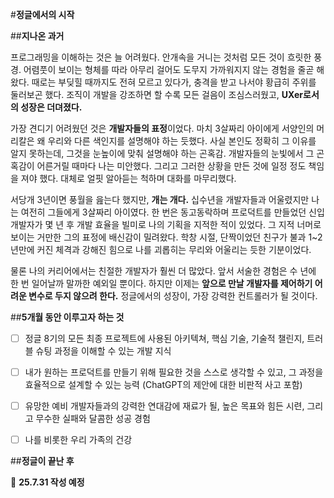 #**정글에서의 시작**

##**지나온 과거**

프로그래밍을 이해하는 것은 늘 어려웠다.
안개속을 거니는 것처럼 모든 것이 흐릿한 풍경. 
어렴풋이 보이는 형체를 따라 아무리 걸어도 도무지 가까워지지 않는 경험을 줄곧 해왔다. 
때로는 부딪힐 때까지도 전혀 모르고 있다가, 충격을 받고 나서야 황급히 주위를 둘러보곤 했다.
조직이 개발을 강조하면 할 수록 모든 걸음이 조심스러웠고, **UXer로서의 성장은 더뎌졌다.**

가장 견디기 어려웠던 것은 **개발자들의 표정**이었다.
마치 3살짜리 아이에게 서양인의 머리칼은 왜 우리와 다른 색인지를 설명해야 하는 듯했다. 
사실 본인도 정확히 그 이유를 알지 못하는데, 그것을 눈높이에 맞춰 설명해야 하는 곤혹감. 
개발자들의 눈빛에서 그 곤혹감이 어른거릴 때마다 나는 미안했다. 
그리고 그러한 상황을 만든 것에 일정 정도 책임을 져야 했다. 
대체로 얼핏 알아듣는 척하며 대화를 마무리했다. 

서당개 3년이면 풍월을 읊는다 했지만, **개는 개다.** 
십수년을 개발자들과 어울렸지만 나는 여전히 그들에게 3살짜리 아이였다. 
한 번은 동고동락하며 프로덕트를 만들었던 신입 개발자가 몇 년 후 개발 효율을 빌미로 나의 기획을 지적한 적이 있었다.
그 지적 너머로 보이는 거만한 그의 표정에 배신감이 밀려왔다. 
학창 시절, 단짝이었던 친구가 불과 1~2년만에 커진 체격과 강해진 힘으로 나를 괴롭히는 무리와 어울리는 듯한 기분이었다.

물론 나의 커리어에서는 친절한 개발자가 훨씬 더 많았다. 
앞서 서술한 경험은 수 년에 한 번 일어날까 말까한 예외일 뿐이다. 
하지만 이제는 **앞으로 만날 개발자를 제어하기 어려운 변수로 두지 않으려 한다.** 
정글에서의 성장이, 가장 강력한 컨트롤러가 될 것이다.


##**5개월 동안 이루고자 하는 것**

- [ ] 정글 8기의 모든 최종 프로젝트에 사용된 아키텍쳐, 핵심 기술, 기술적 챌린지, 트러블 슈팅 과정을 이해할 수 있는 개발 지식 
- [ ] 내가 원하는 프로덕트를 만들기 위해 필요한 것을 스스로 생각할 수 있고, 그 과정을 효율적으로 설계할 수 있는 능력 (ChatGPT의 제안에 대한 비판적 사고 포함)
- [ ] 유망한 예비 개발자들과의 강력한 연대감에 재료가 될, 높은 목표와 힘든 시련, 그리고 무수한 실패와 달콤한 성공 경험
- [ ] 나를 비롯한 우리 가족의 건강


##**정글이 끝난 후**

📆 **25.7.31 작성 예정**